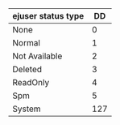
| ejuser status type | DD |
|---|---|
| None | 0 |
| Normal | 1 |
| Not Available | 2 |
| Deleted | 3 |
| ReadOnly | 4 |
| Spm | 5 |
| System | 127 |

